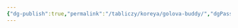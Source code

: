 ```yaml
---
{"dg-publish":true,"permalink":"/tabliczy/koreya/golova-buddy/","dgPassFrontmatter":true}
---
```



